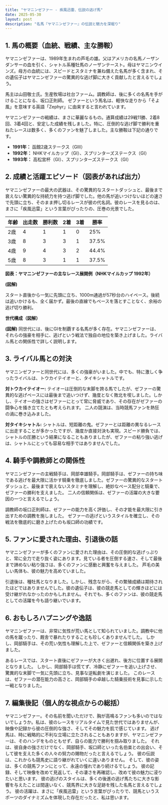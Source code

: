```yaml
---
title: "ヤマニンゼファー - 疾風迅雷、伝説の逃げ馬"
date: 2025-05-30
layout: post
description: "名馬『ヤマニンゼファー』の伝説と魅力を深堀り"
---
```


## 1. 馬の概要（血統、戦績、主な勝鞍）

ヤマニンゼファーは、1989年生まれの芦毛の雄。父はアメリカの名馬ノーザンダンサーの血を引く、シャトル系種牡馬のノーザンテースト。母はヤマニンウインズ。母方の血統には、スピードとスタミナを兼ね備えた名馬が多く含まれ、その遺伝子はヤマニンゼファーの驚異的な逃げ脚に大きく貢献したと言えるでしょう。

馬主は山田敬士氏。生産牧場は社台ファーム。調教師は、後に多くの名馬を手がけることになる、坂口正則師。  ゼファーという馬名は、軽快な走りから「そよ風」を意味する英語「Zephyr」に由来すると言われています。

ヤマニンゼファーの戦績は、まさに華麗なるもの。通算成績は29戦11勝、2着8回、3着4回と、安定した成績を残しました。特に、圧倒的な逃げ脚で勝利を重ねたレースは数多く、多くのファンを魅了しました。主な勝鞍は下記の通りです。

* **1991年：**  函館2歳ステークス（GIII）
* **1992年：**  NHKマイルカップ（GI）、スプリンターズステークス（GI）
* **1993年：**  高松宮杯（GI）、スプリンターズステークス（GI）


## 2. 成績と活躍エピソード（図表があれば出力）

ヤマニンゼファーの最大の武器は、その驚異的なスタートダッシュと、最後まで衰えない驚異的な持続力を持つ逃げ脚でした。他の馬が追いつけないほどの速さで先頭に立ち、そのまま押し切るレースが彼の代名詞。彼のレースを見るのは、まさに「疾風迅雷」という言葉がぴったりの、圧巻の光景でした。

| 年齢 | 出走数 | 勝利数 | 2着 | 3着 | 勝率 |
|---|---|---|---|---|---|
| 2歳 | 4 | 1 | 1 | 0 | 25% |
| 3歳 | 8 | 3 | 3 | 1 | 37.5% |
| 4歳 | 9 | 4 | 3 | 2 | 44.4% |
| 5歳 | 8 | 3 | 1 | 1 | 37.5% |


**図表：ヤマニンゼファーの主なレース展開例（NHKマイルカップ 1992年）**

**(図解)**

スタート直後から一気に先頭に立ち、1000m通過が57秒台のハイペース。後続は追いかけるも、全く届かず。最後の直線でもペースを落とすことなく、余裕の逃げ切り勝利。


**世代構成（図解）**

**(図解)**  同世代には、後にGIを制覇する名馬が多く存在。ヤマニンゼファーは、それらの強豪を相手に、逃げという戦法で独自の地位を築き上げました。ライバル馬との関係性で詳しく説明します。


## 3. ライバル馬との対決

ヤマニンゼファーと同世代には、多くの強豪がいました。中でも、特に激しく争ったライバルは、トウカイテイオーと、タイキシャトルです。

**対トウカイテイオー:**  テイオーは圧倒的な末脚を誇る馬でしたが、ゼファーの驚異的な逃げペースには最後まで追いつけず、幾度となく敗北を喫しました。しかし、テイオーの強さはゼファーにとって常に脅威であり、その存在がゼファーの闘争心を掻き立てたとも考えられます。  二人の競演は、当時競馬ファンを熱狂の渦に巻き込みました。

**対タイキシャトル:** シャトルは、短距離の鬼。ゼファーとは距離の異なるレースに出走することが多かったですが、幾度か直接対決も実現。スピード勝負では、シャトルの圧勝という結果になることもありましたが、ゼファーの粘り強い逃げは、シャトルにとっても容易な相手ではありませんでした。


## 4. 騎手や調教師との関係性

ヤマニンゼファーの主戦騎手は、岡部幸雄騎手。岡部騎手は、ゼファーの持ち味である逃げを最大限に活かす騎乗を徹底しました。ゼファーの驚異的なスタートダッシュと、最後まで衰えないスタミナを理解し、絶妙なペース配分と騎乗で、ゼファーの勝利を支えました。  二人の信頼関係は、ゼファーの活躍の大きな要因の一つと言えるでしょう。

調教師の坂口正則師は、ゼファーの能力を高く評価し、その才能を最大限に引き出すための調教を施しました。  ゼファーの逃げというスタイルを確立し、その戦法を徹底的に磨き上げたのも坂口師の功績です。


## 5. ファンに愛された理由、引退後の話

ヤマニンゼファーが多くのファンに愛された理由は、その圧倒的な逃げっぷりと、常に全力で走り抜く姿にあります。見ている者を圧倒する速さ、そして最後まで諦めない粘り強さは、多くのファンに感動と興奮を与えました。  芦毛の美しい馬体も、彼の魅力を高めていました。

引退後は、種牡馬となりました。しかし、残念ながら、その繁殖成績は期待されたほどではありませんでした。彼の遺伝子は、彼の競走馬としての輝きほどには受け継がれなかったのかもしれません。それでも、多くのファンは、彼の競走馬としての活躍を今も語り継いでいます。


## 6. おもしろハプニングや逸話

ヤマニンゼファーは、非常に気性が荒い馬として知られていました。調教中に他の馬を蹴ったり、厩舎で暴れたりすることも珍しくありませんでした。  しかし、岡部騎手は、その荒い気性も理解した上で、ゼファーと信頼関係を築き上げました。

あるレースでは、スタート直後にゼファーが大きく出遅れ、後方に位置する展開となりました。  しかし、岡部騎手は慌てず、冷静にゼファーを追い上げさせ、驚異的な末脚で一気に先頭に立ち、見事な逆転劇を演じました。  このレースは、ゼファーの潜在能力の高さと、岡部騎手の卓越した騎乗技術を見事に示した一戦となりました。


## 7. 編集後記（個人的な視点からの総括）

ヤマニンゼファー。その名前を聞いただけで、胸が高鳴るファンも多いのではないでしょうか。私は、彼のレースをリアルタイムで見た世代ではありませんが、映像や記録から彼の圧倒的な強さ、そしてその魅力を肌で感じています。  逃げ馬は、時に戦略的に不利な立場に立たされることもありますが、ヤマニンゼファーは、そのハンデをものともせず、自らの能力で勝利を掴み取りました。  それは、彼自身の強さだけでなく、岡部騎手、坂口師といった名伯楽との出会い、そして彼を支えた多くの人々の努力の賜物だったと言えるでしょう。  彼の伝説は、これからも競馬史に語り継がれていくに違いありません。  そして、彼の姿は、多くの競馬ファンにとって、永遠の憧れであり続けるでしょう。  彼の記録、そして映像を改めて見返して、その凄さを再確認し、改めて彼の魅力に浸りたいと思います。  彼の逃げのスタイルは、多くの後進の逃げ馬たちに大きな影響を与えたことは間違いなく、競馬界に大きな足跡を残した名馬と言えるでしょう。  彼の活躍は、まさに「疾風迅雷」という言葉がぴったりで、競馬というスポーツのダイナミズムを体現した存在だったと、私は思います。
